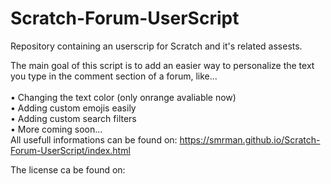 # Scratch-Forum-UserScript
Repository containing an userscrip for Scratch and it's related assests.

The main goal of this script is to add an easier way to personalize the text you type in the comment section of a forum, like...
<br>
<br> • Changing the text color (only onrange avaliable now)
<br> • Adding custom emojis easily
<br> • Adding custom search filters
<br> • More coming soon...
<br>
All usefull informations can be found on: https://smrman.github.io/Scratch-Forum-UserScript/index.html

The license ca be found on: 
